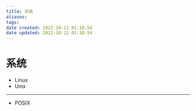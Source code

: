 ```yaml
---
title: 系统
aliases: 
tags: 
date created: 2022-10-11 01:18:54
date updated: 2022-10-11 01:18:54
---
```


# 系统
- Linux 
- Unix
---
- POSIX